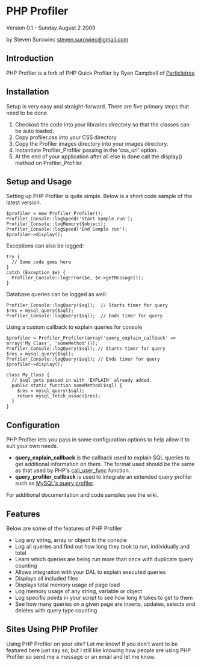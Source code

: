 # PHP Profiler #
Version 0.1 - Sunday August 2 2009

by Steven Surowiec
<steven.surowiec@gmail.com>

## Introduction ##
PHP Profiler is a fork of PHP Quick Profiler by Ryan Campbell of [Particletree](http://particletree.com/)

## Installation ##
Setup is very easy and straight-forward. There are five primary steps that need to be done.

1. Checkout the code into your libraries directory so that the classes can be auto loaded.
2. Copy profiler.css into your CSS directory
3. Copy the Profiler images directory into your images directory.
4. Instantiate Profiler_Profiler passing in the 'css_url' option.
5. At the end of your application after all else is done call the display() method on Profiler_Profiler. 

## Setup and Usage ##
Setting up PHP Profiler is quite simple. Below is a short code sample of the latest version.

    $profiler = new Profiler_Profiler();
    Profiler_Console::logSpeed('Start Sample run');
    Profiler_Console::logMemory($object);
    Profiler_Console::logSpeed('End Sample run');
    $profiler->display();

Exceptions can also be logged:

    try {
      // Some code goes here
    }
    catch (Exception $e) {
      Profiler_Console::logError($e, $e->getMessage());
    }

Database queries can be logged as well:

    Profiler_Console::logQuery($sql);  // Starts timer for query
    $res = mysql_query($sql);
    Profiler_Console::logQuery($sql);  // Ends timer for query

Using a custom callback to explain queries for console

    $profiler = Profiler_Profiler(array('query_explain_callback' => array('My_Class', 'someMethod')));
    Profiler_Console::logQuery($sql); // Starts timer for query
    $res = mysql_query($sql);
    Profiler_Console::logQuery($sql); // Ends timer for query
    $profiler->display();

    class My_Class {
      // $sql gets passed in with 'EXPLAIN' already added.
      public static function someMethod($sql) {
        $res = mysql_query($sql);
        return mysql_fetch_assoc($res);
      }
    }

## Configuration ##
PHP Profiler lets you pass in some configuration options to help allow it to suit your own needs.

- **query_explain_callback** is the callback used to explain SQL queries to get additional information on them. The format used should be the same as that used by PHP's [call_user_func](http://us2.php.net/call_user_func) function.
- **query_profiler_callback** is used to integrate an extended query profiler such as [MySQL's query profiler](http://wiki.github.com/steves/PHP-Profiler/the-extended-query-profiler).

For additional documentation and code samples see the wiki.

## Features ##
Below are some of the features of PHP Profiler

- Log any string, array or object to the console
- Log all queries and find out how long they took to run, individually and total
- Learn which queries are being run more than once with duplicate query counting
- Allows integration with your DAL to explain executed queries
- Displays all included files
- Displays total memory usage of page load
- Log memory usage of any string, variable or object
- Log specific points in your script to see how long it takes to get to them
- See how many queries on a given page are inserts, updates, selects and deletes with query type counting

## Sites Using PHP Profiler ##
Using PHP Profiler on your site? Let me know! If you don't want to be featured here just say so, but I still like knowing how people are using PHP Profiler so send me a message or an email and let me know.